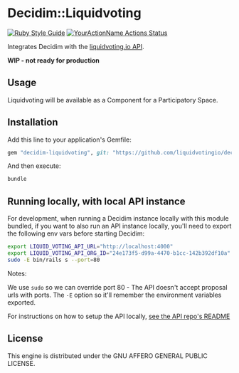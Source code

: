 # Decidim::Liquidvoting
[![Ruby Style Guide](https://img.shields.io/badge/code_style-rubocop-brightgreen.svg)](https://github.com/rubocop-hq/rubocop)
[![YourActionName Actions Status](https://github.com/liquidvotingio/decidim-module-liquidvoting/workflows/CI/badge.svg)](https://github.com/liquidvotingio/decidim-module-liquidvoting/actions)

Integrates Decidim with the [liquidvoting.io API](https://www.liquidvoting.io/).

**WIP - not ready for production**

## Usage

Liquidvoting will be available as a Component for a Participatory
Space.

## Installation

Add this line to your application's Gemfile:

```ruby
gem "decidim-liquidvoting", git: "https://github.com/liquidvotingio/decidim-module-liquidvoting"
```

And then execute:

```bash
bundle
```

## Running locally, with local API instance

For development, when running a Decidim instance locally with this module bundled, if you want to also run an API instance locally, you'll need to export the following env vars before starting Decidim:

```bash
export LIQUID_VOTING_API_URL="http://localhost:4000"
export LIQUID_VOTING_API_ORG_ID="24e173f5-d99a-4470-b1cc-142b392df10a"
sudo -E bin/rails s --port=80
```

Notes:

We use `sudo` so we can override port 80 - The API doesn't accept proposal urls with ports. The `-E` option so it'll remember the environment variables exported.

For instructions on how to setup the API locally, [see the API repo's README](https://github.com/liquidvotingio/api#local-setup)

## License

This engine is distributed under the GNU AFFERO GENERAL PUBLIC LICENSE.
